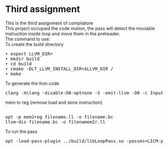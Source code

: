 # Third assignment
This is the third assignment of compilatore  
This project occupied the code motion, the pass will detect the moviable instruction inside loop and move them in the preheader.  
The command to use:  
To create the build directory  
<pre>
• export LLVM_DIR=<installation/dir/of/llvm/19>
• mkdir build
• cd build
• cmake -DLT_LLVM_INSTALL_DIR=$LLVM_DIR <source/dir/test/pass>/
• make
</pre>  
To generate the llvm code  
<pre>
clang -Xclang -disable-O0-optnone -S -emit-llvm -O0 -c Inputfilename.c -o Output.ll
</pre>  
mem to reg (remove load and store instruction)  
<pre>  
opt -p mem2reg filename.ll -o filename.bc  
llvm-dis filename.bc -o filenamem2r.ll  
</pre>  
To run the pass  
<pre>
opt -load-pass-plugin ../build/libLoopPass.so -passes=LICM-pass filenamem2r.ll -S -o filenameopt.ll  
</pre>  
